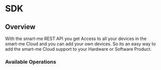 # SDK

## Overview

With the smart-me REST API you get Access to all your devices in the smart-me Cloud and you can add your own devices. So its an easy way to add the smart-me Cloud support to your Hardware or Software Product.

### Available Operations

